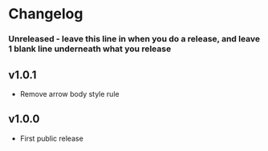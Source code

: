 # Changelog

### Unreleased - leave this line in when you do a release, and leave 1 blank line underneath what you release

## v1.0.1

-   Remove arrow body style rule

## v1.0.0

-   First public release
